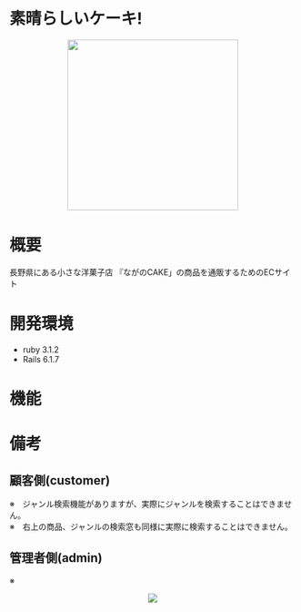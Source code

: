 # 素晴らしいケーキ!

<p align="center">
<img width="300" src="https://user-images.githubusercontent.com/110389642/192254334-a16f63ce-8ec3-462d-b25d-dbc5c4da1d73.png"/>
</p>

# 概要
長野県にある小さな洋菓子店
『ながのCAKE」の商品を通販するためのECサイト

# 開発環境
- ruby 3.1.2
- Rails 6.1.7

# 機能

# 備考
## 顧客側(customer)
※　ジャンル検索機能がありますが、実際にジャンルを検索することはできません。  
※　右上の商品、ジャンルの検索窓も同様に実際に検索することはできません。

##  管理者側(admin)
※ 
<p align="center">
<img src="https://user-images.githubusercontent.com/110389642/192254038-b4ef1898-357a-40d6-90ee-5138fab173f8.png"/>
</p>
